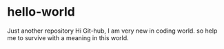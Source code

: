 # hello-world
Just another repository
Hi Git-hub,
I am very new in coding world. so help me to survive with a meaning in this world.
